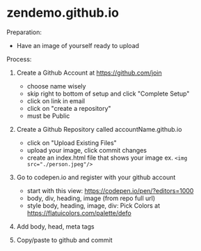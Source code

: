 # zendemo.github.io

Preparation:

- Have an image of yourself ready to upload

Process:

1. Create a Github Account at https://github.com/join
    - choose name wisely
    - skip right to bottom of setup and click "Complete Setup"
    - click on link in email
    - click on "create a repository"
    - must be Public

2. Create a Github Repository called accountName.github.io
    - click on "Upload Existing Files"
    - upload your image, click commit changes
    - create an index.html file that shows your image ex. `<img src="./person.jpeg"/>`

3. Go to codepen.io and register with your github account
    - start with this view: https://codepen.io/pen/?editors=1000
    - body, div, heading, image (from repo full url)
    - style body, heading, image, div: Pick Colors at https://flatuicolors.com/palette/defo

4. Add body, head, meta tags

5. Copy/paste to github and commit
